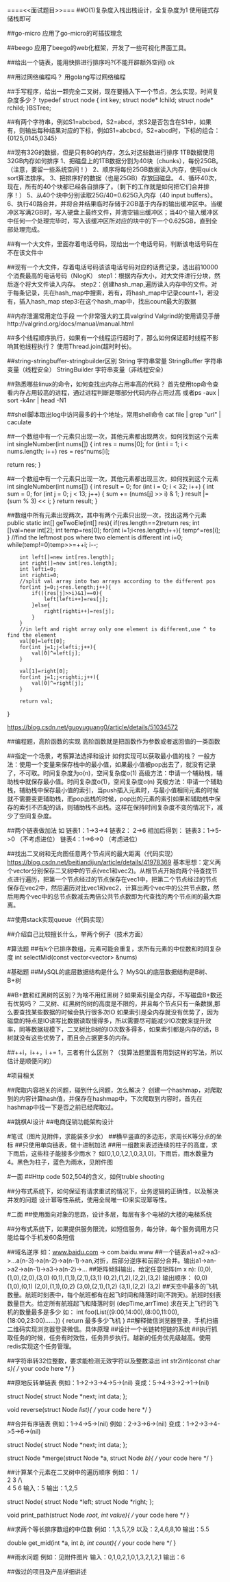 ====<<面试题目>>===
##O(1)复杂度入栈出栈设计，全复杂度为1
使用链式存储栈即可

##go-micro
应用了go-micro的可插拔理念

##beego
应用了beego的web化框架，开发了一些可视化界面工具。

##给出一个链表，能用快排进行排序吗?(不能开辟额外空间)
ok

##用过网络编程吗？
用golang写过网络编程

##手写程序，给出一颗完全二叉树，现在要插入下一个节点，怎么实现，时间复杂度多少？
typedef struct node
{
	int key;
	struct node* lchild;
	struct node* rchild;
}BSTree;

##有两个字符串，例如S1=abcbcd，S2=abcd，求S2是否包含在S1中，如果有，则输出每种结果对应的下标，例如S1=abcbcd，S2=abcd时，下标的组合：{0125,0145,0345} 

##现有32G的数据，但是只有8G的内存，怎么对这些数进行排序
1TB数据使用32GB内存如何排序 
1、把磁盘上的1TB数据分割为40块（chunks），每份25GB。（注意，要留一些系统空间！） 
2、顺序将每份25GB数据读入内存，使用quick sort算法排序。 
3、把排序好的数据（也是25GB）存放回磁盘。 
4、循环40次，现在，所有的40个块都已经各自排序了。（剩下的工作就是如何把它们合并排序！） 
5、从40个块中分别读取25G/40=0.625G入内存（40 input buffers）。 
6、执行40路合并，并将合并结果临时存储于2GB基于内存的输出缓冲区中。当缓冲区写满2GB时，写入硬盘上最终文件，并清空输出缓冲区；当40个输入缓冲区中任何一个处理完毕时，写入该缓冲区所对应的块中的下一个0.625GB，直到全部处理完成。

##有一个大文件，里面存着电话号码，现给出一个电话号码，判断该电话号码在不在该文件中

##现有一个大文件，存着电话号码该该电话号码对应的话费记录，选出前10000个消费最高的电话号码（NlogK）
step1：根据内存大小，对大文件进行分块，然后逐个将大文件读入内存。
step2：创建hash_map,遍历读入内存中的文件。对于每条记录，先在hash_map中搜索，若有，将hash_map中记录count+1，若没有，插入hash_map
step3:在这个hash_map中，找出count最大的数据

##内存泄漏常用定位手段
一个非常强大的工具valgrind
Valgrind的使用请见手册http://valgrind.org/docs/manual/manual.html

##多个线程顺序执行，如果有一个线程运行超时了，那么如何保证超时线程不影响其他线程执行？
使用Thread.join(超时时长)。

##string-stringbuffer-stringbuilder区别
String 字符串常量
StringBuffer 字符串变量（线程安全）
StringBuilder 字符串变量（非线程安全）

##熟悉哪些linux的命令，如何查找出内存占用率高的代码？
首先使用top命令查看内存占用较高的进程，通过进程判断是哪部分代码内存占用过高
或者ps -aux | sort -k4nr | head -N1

##shell脚本取出log中访问最多的十个地址，常用shell命令
cat file | grep "url" | caculate

##一个数组中有一个元素只出现一次，其他元素都出现两次，如何找到这个元素
int singleNumber(int nums[]) 
{
  int res = nums[0];
  for (int i = 1; i < nums.length; i++)
    res = res^nums[i];

  return res;
}

##一个数组中有一个元素只出现一次，其他元素都出现三次，如何找到这个元素
int singleNumber(int nums[]) {
    int result = 0;
    for (int i = 0; i < 32; i++) {
        int sum = 0;
        for (int j = 0; j < 13; j++) {
            sum += (nums[j] >> i) & 1;
        }
        result |= (sum % 3) << i;
    }
    return result;
}
   
##数组中所有元素出现两次，其中有两个元素只出现一次，找出这两个元素
public static int[] geTwoEle(int[] res){
        if(res.length==2)return res;
        int []val=new int[2];
        int temp=res[0];
        for(int i=1;i<res.length;i++){
            temp^=res[i];
        }
        //find the leftmost pos where two element is different
        int i=0;
        while(temp!=0)temp>>=++i;
        i--;

        int left[]=new int[res.length];
        int right[]=new int[res.length];
        int lefti=0;
        int righti=0;
        //split val array into two arrays according to the different pos
        for(int j=0;j<res.length;j++){
            if(((res[j]>>i)&1)==0){
                left[lefti++]=res[j];
            }else{
                right[righti++]=res[j];
            }
        }
        //in left and right array only one element is different,use ^ to find the element
        val[0]=left[0];
        for(int j=1;j<lefti;j++){
            val[0]^=left[j];
        }

        val[1]=right[0];
        for(int j=1;j<righti;j++){
            val[0]^=right[j];
        }

        return val;
}

https://blog.csdn.net/guoyuguang0/article/details/51034572

##编程题，高阶函数的实现
高阶函数就是把函数作为参数或者返回值的一类函数

##指定一个场景，考察算法选择和设计
如何实现可以获取最小值的栈？
一般方法：使用一个变量来保存栈中的最小值，如果最小值被pop出去了，就没有记录了，不可取。时间复杂度为o(n)，空间复杂度o(1)
高级方法：申请一个辅助栈，辅助栈中就保存最小值。时间复杂度o(1)，空间复杂度o(n)
究极方法：申请一个辅助栈，辅助栈中保存最小值的索引，当push插入元素时，与最小值相同元素的时候就不需要变更辅助栈，而pop出栈的时候，pop出的元素的索引如果和辅助栈中保存的索引不匹配的话，则辅助栈不出栈。这样在保持时间复杂度不变的情况下，减少了空间复杂度。

##两个链表做加法
如
链表1：1->3->4
链表2：   2->6
相加后得到：
链表3：1->5->0 （不考虑进位）
链表4：1->6->0 （考虑进位）

##找出二叉树和无向图任意两个节点间的最大距离（代码实现）
https://blog.csdn.net/beitiandijun/article/details/41978369
基本思想：定义两个vector分别保存二叉树中的节点(vec1和vec2)。从根节点开始向两个待查找节点进行遍历，把第一个节点经过的节点保存在vec1中，把第二个节点经过的节点保存在vec2中，然后遍历对比vec1和vec2，计算出两个vec中的公共节点数，然后用两个vec中的总节点数减去两倍公共节点数即为代查找的两个节点间的最大距离。

##使用stack实现queue（代码实现）

##介绍自己比较擅长什么，举两个例子（技术方面）

#算法题
##有k个已排序数组，元素可能会重复，求所有元素的中位数和时间复杂度
int selectMid(const vector<vector<int>> &nums)

#基础题
##MySQL的底层数据结构是什么？
MySQL的底层数据结构是B树、B+树

##B+数和红黑树的区别？为啥不用红黑树？如果索引是全内存，不写磁盘B+数还有优势吗？
二叉树、红黑树的树的高度是不限的，并且每个节点只有一条数据,那么要查找某些数据的时候会执行很多次IO
如果索引是全内存就没有优势了，因为磁盘的特点是IO读写比数据读取慢得多，所以需要尽可能减少IO次数来提升效率，同等数据规模下，二叉树比B树的IO次数多得多，如果索引都是内存的话，B树就没有这些优势了，而且会占据更多的内存。

##++i，i++，i += 1，三者有什么区别？（我算法题里面有用到这样的写法，所以估计是顺便问的）

#项目相关

##爬取内容相关的问题，碰到什么问题，怎么解决？
创建一个hashmap，对爬取到的内容计算hash值，并保存在hashmap中，下次爬取到内容时，首先在hashmap中找一下是否之前已经爬取过。

##跳棋AI设计
##电商促销功能架构设计

#笔试（图片见附件，求能装多少水）
##横平竖直的多边形，求周长K等分点的坐标
##只使用单向链表，做十进制加法
##用一组数来表述连续的柱子的高度，求下雨后，这些柱子能接多少雨水？
如[0,1,0,1,2,1,0,3,1,0]，下雨后，雨水数量为4。黑色为柱子，蓝色为雨水，见附件图

#一面
##Http code 502,504的含义，如何truble shooting

##分布式系统下，如何保证有请求重试的情况下，业务逻辑的正确性，以及解决并发的问题
设计幂等性系统，使用全局唯一ID来实现幂等性。

#二面
##使用面向对象的思路，设计多层，每层有多个电梯的大楼的电梯系统

##分布式系统下，如果提供服务限流，如短信服务，每分钟，每个服务调用方只能给每个手机发60条短信

##域名逆序
如：www.baidu.com -> com.baidu.www
##一个链表a1->a2->a3->...a(n-3)->a(n-2)->a(n-1)->an,对折，后部分逆序和前部分合并。输出a1->an->a2->a(n-1)->a3->a(n-2)->...
##矩阵倾斜输出，给定任意矩阵(m x n):
(0,0),(1,0),(2,0),(3,0)
(0,1),(1,1),(2,1),(3,1)
(0,2),(1,2),(2,2),(3,2)
输出顺序：
(0,0)
(1,0),(0,1)
(2,0),(1,1),(0,2)
(3,0),(2,1),(1,2)
(3,1),(2,2)
(3,2)
##天空中最多的飞机数量。航班时刻表中，每个航班都有在起飞时间和降落时间(不跨天)。航班时刻表数量巨大。给定所有航班起飞和降落时刻
(depTime,arrTime)
求在天上飞行的飞机的数量最多是多少
如：
int foo(List{(9:00,14:00),(8:00,11:00),(18:00,23:00)......})
{
    return 最多多少飞机
}
##解释微信浏览器登录，手机扫描二维码实现浏览器登录微信。具体原理
##设计一个长链转短链的系统
##执行抓取任务的时候，任务有时效性，任务异步执行。越新的任务优先级越高。使用redis实现这个任务管理。

##字符串转32位整数，要求能检测无效字符以及整数溢出
int str2int(const char *s){
    /* your code here */
}

##原地反转单链表
例如：1->2->3->4->5->(nil)
变成：5->4->3->2->1->(nil)

struct Node{
    struct Node *next;
    int data;
};

void reverse(struct Node *list){
    /* your code here */
}

##合并有序链表
例如：1->4->5->(nil)
例如：2->3->6->(nil)
变成：1->2->3->4->5->6->(nil)

struct Node{
    struct Node *next;
    int data;
};

struct Node *merge(struct Node *a, struct Node *b){
    /* your code here */
}

##计算某个元素在二叉树中的遍历顺序
例如：
      1
     / \
    2   3
   /\    \
  4  5    6
输入：5
输出：1,2,5

struct Node{
    struct Node *left;
    struct Node *right;
};

void print_path(struct Node *root, int value){
    /* your code here */
}

##求两个等长排序数组的中位数
例如：1,3,5,7,9
以及：2,4,6,8,10
输出：5.5

double get_mid(int *a, int *b, int count){
    /* your code here */
}

##雨水问题
例如：见附件图片
输入：0,1,0,2,1,0,1,3,2,1,2,1
输出：6

##做过的项目及产品详细讲述
